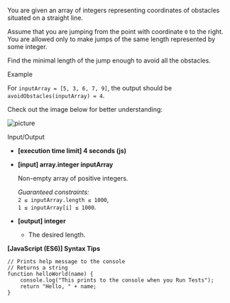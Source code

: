 You are given an array of integers representing coordinates of obstacles
situated on a straight line.

Assume that you are jumping from the point with coordinate `0` to the right. You
are allowed only to make jumps of the same length represented by some integer.

Find the minimal length of the jump enough to avoid all the obstacles.

Example

For `inputArray = [5, 3, 6, 7, 9]`, the output should be  
`avoidObstacles(inputArray) = 4`.

Check out the image below for better understanding:

![picture](https://codesignal.s3.amazonaws.com/tasks/avoidObstacles/img/example.png?_tm=1581994811750)

Input/Output

- **\[execution time limit\] 4 seconds (js)**

- **\[input\] array.integer inputArray**

  Non-empty array of positive integers.

  _Guaranteed constraints:_  
  `2 ≤ inputArray.length ≤ 1000`,  
  `1 ≤ inputArray[i] ≤ 1000`.

- **\[output\] integer**

  - The desired length.

**\[JavaScript (ES6)\] Syntax Tips**

    // Prints help message to the console
    // Returns a string
    function helloWorld(name) {
        console.log("This prints to the console when you Run Tests");
        return "Hello, " + name;
    }
